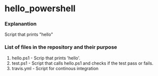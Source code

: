 # hello_powershell

### Explanantion
Script that prints "hello"

### List of files in the repository and their purpose
1. hello.ps1 - Scrip that prints 'hello'.
2. test.ps1 - Script that calls hello.ps1 and checks if the test pass or fails. 
3. travis.yml - Script for continous integration
